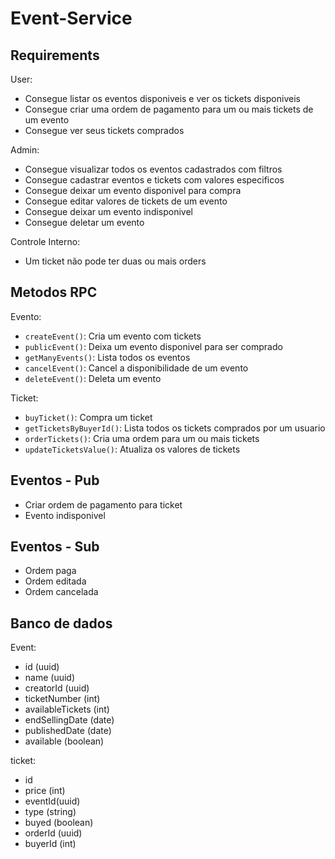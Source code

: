 # Event-Service

## Requirements

User:

- Consegue listar os eventos disponiveis e ver os tickets disponiveis
- Consegue criar uma ordem de pagamento para um ou mais tickets de um evento
- Consegue ver seus tickets comprados

Admin:

- Consegue visualizar todos os eventos cadastrados com filtros
- Consegue cadastrar eventos e tickets com valores especificos
- Consegue deixar um evento disponivel para compra
- Consegue editar valores de tickets de um evento
- Consegue deixar um evento indisponivel
- Consegue deletar um evento

Controle Interno:

- Um ticket não pode ter duas ou mais orders

## Metodos RPC

Evento:

- `createEvent()`: Cria um evento com tickets
- `publicEvent()`: Deixa um evento disponivel para ser comprado
- `getManyEvents()`: Lista todos os eventos
- `cancelEvent()`: Cancel a disponibilidade de um evento
- `deleteEvent()`: Deleta um evento

Ticket:

- `buyTicket()`: Compra um ticket
- `getTicketsByBuyerId()`: Lista todos os tickets comprados por um usuario
- `orderTickets()`: Cria uma ordem para um ou mais tickets
- `updateTicketsValue()`: Atualiza os valores de tickets

## Eventos - Pub

- Criar ordem de pagamento para ticket
- Evento indisponivel

## Eventos - Sub

- Ordem paga
- Ordem editada
- Ordem cancelada

## Banco de dados

Event:

- id (uuid)
- name (uuid)
- creatorId (uuid)
- ticketNumber (int)
- availableTickets (int)
- endSellingDate (date)
- publishedDate (date)
- available (boolean)

ticket:

- id
- price (int)
- eventId(uuid)
- type (string)
- buyed (boolean)
- orderId (uuid)
- buyerId (int)
